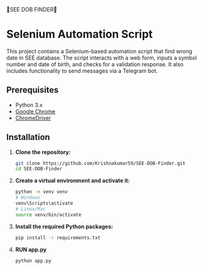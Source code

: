 🤖SEE DOB FINDER🤖

# Selenium Automation Script

This project contains a Selenium-based automation script that find wrong date in SEE database. The script interacts with a web form, inputs a symbol number and date of birth, and checks for a validation response. It also includes functionality to send messages via a Telegram bot.

## Prerequisites

- Python 3.x
- [Google Chrome](https://www.google.com/chrome/)
- [ChromeDriver](https://sites.google.com/a/chromium.org/chromedriver/)

## Installation

1. **Clone the repository:**
    ```sh
    git clone https://github.com/Krishnakumar59/SEE-DOB-Finder.git
    cd SEE-DOB-Finder
    ```

2. **Create a virtual environment and activate it:**
    ```sh
    python -m venv venv
    # Windows
    venv\Scripts\activate
    # Linux/Mac
    source venv/bin/activate
    ```

3. **Install the required Python packages:**
    ```sh
    pip install -r requirements.txt
    ```

4. **RUN app.py**
    ```sh
    python app.py
    ```
   
